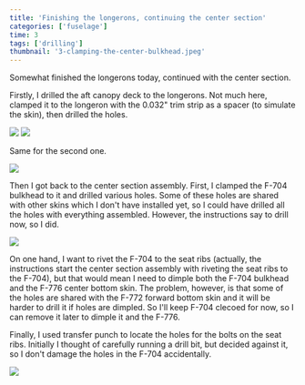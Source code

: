 ```yaml
---
title: 'Finishing the longerons, continuing the center section'
categories: ['fuselage']
time: 3
tags: ['drilling']
thumbnail: '3-clamping-the-center-bulkhead.jpeg'
---
```


Somewhat finished the longerons today, continued with the center section.

<!-- more -->

Firstly, I drilled the aft canopy deck to the longerons. Not much here, clamped it to the longeron with the 0.032" trim strip as a spacer (to simulate the skin), then drilled the holes.

![](0-drilling-the-aft-canopy-deck.jpeg)
![](1-from-below.jpeg)

Same for the second one.

![](2-both-drilled.jpeg)

Then I got back to the center section assembly. First, I clamped the F-704 bulkhead to it and drilled various holes. Some of these holes are shared with other skins which I don't have installed yet, so I could have drilled all the holes with everything assembled. However, the instructions say to drill now, so I did.

![](3-clamping-the-center-bulkhead.jpeg)

On one hand, I want to rivet the F-704 to the seat ribs (actually, the instructions start the center section assembly with riveting the seat ribs to the F-704), but that would mean I need to dimple both the F-704 bulkhead and the F-776 center bottom skin. The problem, however, is that some of the holes are shared with the F-772 forward bottom skin and it will be harder to drill it if holes are dimpled. So I'll keep F-704 clecoed for now, so I can remove it later to dimple it and the F-776.

Finally, I used transfer punch to locate the holes for the bolts on the seat ribs. Initially I thought of carefully running a drill bit, but decided against it, so I don't damage the holes in the F-704 accidentally.

![](4-marking-the-hole.jpeg)

